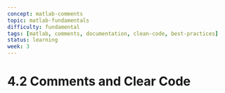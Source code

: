 ```yaml
---
concept: matlab-comments
topic: matlab-fundamentals
difficulty: fundamental
tags: [matlab, comments, documentation, clean-code, best-practices]
status: learning
week: 3
---
```


# 4.2 Comments and Clear Code

